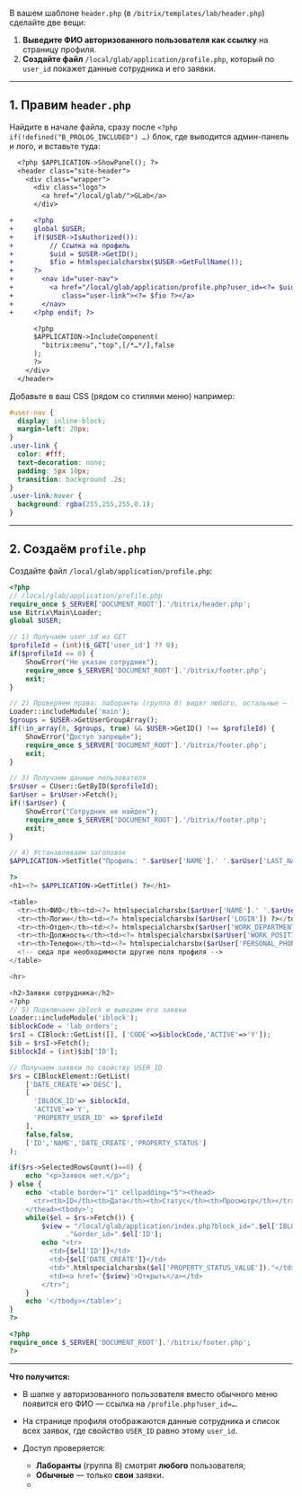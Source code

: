 В вашем шаблоне `header.php` (в `/bitrix/templates/lab/header.php`) сделайте две вещи:

1. **Выведите ФИО авторизованного пользователя как ссылку** на страницу профиля.
2. **Создайте файл** `/local/glab/application/profile.php`, который по `user_id` покажет данные сотрудника и его заявки.

---

## 1. Правим `header.php`

Найдите в начале файла, сразу после `<?php if(!defined("B_PROLOG_INCLUDED") …)` блок, где выводится админ-панель и лого, и вставьте туда:

```diff
  <?php $APPLICATION->ShowPanel(); ?>
  <header class="site-header">
    <div class="wrapper">
      <div class="logo">
        <a href="/local/glab/">GLab</a>
      </div>

+     <?php
+     global $USER;
+     if($USER->IsAuthorized()):
+         // Ссылка на профиль
+         $uid = $USER->GetID();
+         $fio = htmlspecialcharsbx($USER->GetFullName());
+     ?>
+       <nav id="user-nav">
+         <a href="/local/glab/application/profile.php?user_id=<?= $uid ?>"
+            class="user-link"><?= $fio ?></a>
+       </nav>
+     <?php endif; ?>

      <?php
      $APPLICATION->IncludeComponent(
        "bitrix:menu","top",[/*…*/],false
      );
      ?>
    </div>
  </header>
```

Добавьте в ваш CSS (рядом со стилями меню) например:

```css
#user-nav {
  display: inline-block;
  margin-left: 20px;
}
.user-link {
  color: #fff;
  text-decoration: none;
  padding: 5px 10px;
  transition: background .2s;
}
.user-link:hover {
  background: rgba(255,255,255,0.1);
}
```

---

## 2. Создаём `profile.php`

Создайте файл `/local/glab/application/profile.php`:

```php
<?php
// /local/glab/application/profile.php
require_once $_SERVER['DOCUMENT_ROOT'].'/bitrix/header.php';
use Bitrix\Main\Loader;
global $USER;

// 1) Получаем user_id из GET
$profileId = (int)($_GET['user_id'] ?? 0);
if($profileId <= 0) {
    ShowError("Не указан сотрудник");
    require_once $_SERVER['DOCUMENT_ROOT'].'/bitrix/footer.php';
    exit;
}

// 2) Проверяем права: лаборанты (группа 8) видят любого, остальные — только свой
Loader::includeModule('main');
$groups = $USER->GetUserGroupArray();
if(!in_array(8, $groups, true) && $USER->GetID() !== $profileId) {
    ShowError("Доступ запрещён");
    require_once $_SERVER['DOCUMENT_ROOT'].'/bitrix/footer.php';
    exit;
}

// 3) Получаем данные пользователя
$rsUser = CUser::GetByID($profileId);
$arUser = $rsUser->Fetch();
if(!$arUser) {
    ShowError("Сотрудник не найден");
    require_once $_SERVER['DOCUMENT_ROOT'].'/bitrix/footer.php';
    exit;
}

// 4) Устанавливаем заголовок
$APPLICATION->SetTitle("Профиль: ".$arUser['NAME'].' '.$arUser['LAST_NAME']);

?>
<h1><?= $APPLICATION->GetTitle() ?></h1>

<table>
  <tr><th>ФИО</th><td><?= htmlspecialcharsbx($arUser['NAME'].' '.$arUser['LAST_NAME']) ?></td></tr>
  <tr><th>Логин</th><td><?= htmlspecialcharsbx($arUser['LOGIN']) ?></td></tr>
  <tr><th>Отдел</th><td><?= htmlspecialcharsbx($arUser['WORK_DEPARTMENT']) ?></td></tr>
  <tr><th>Должность</th><td><?= htmlspecialcharsbx($arUser['WORK_POSITION']) ?></td></tr>
  <tr><th>Телефон</th><td><?= htmlspecialcharsbx($arUser['PERSONAL_PHONE']) ?></td></tr>
  <!-- сюда при необходимости другие поля профиля -->
</table>

<hr>

<h2>Заявки сотрудника</h2>
<?php
// 5) Подключаем iblock и выводим его заявки
Loader::includeModule('iblock');
$iblockCode = 'lab_orders';
$rsI = CIBlock::GetList([], ['CODE'=>$iblockCode,'ACTIVE'=>'Y']);
$ib = $rsI->Fetch();
$iblockId = (int)$ib['ID'];

// Получаем заявки по свойству USER_ID
$rs = CIBlockElement::GetList(
    ['DATE_CREATE'=>'DESC'],
    [
      'IBLOCK_ID'=> $iblockId,
      'ACTIVE'=>'Y',
      'PROPERTY_USER_ID' => $profileId
    ],
    false,false,
    ['ID','NAME','DATE_CREATE','PROPERTY_STATUS']
);

if($rs->SelectedRowsCount()==0) {
    echo "<p>Заявок нет.</p>";
} else {
    echo '<table border="1" cellpadding="5"><thead>
      <tr><th>ID</th><th>Дата</th><th>Статус</th><th>Просмотр</th></tr>
    </thead><tbody>';
    while($el = $rs->Fetch()) {
        $view = "/local/glab/application/index.php?block_id=".$el['IBLOCK_SECTION_ID']
              ."&order_id=".$el['ID'];
        echo "<tr>
          <td>{$el['ID']}</td>
          <td>{$el['DATE_CREATE']}</td>
          <td>".htmlspecialcharsbx($el['PROPERTY_STATUS_VALUE'])."</td>
          <td><a href='{$view}'>Открыть</a></td>
        </tr>";
    }
    echo '</tbody></table>';
}
?>

<?php
require_once $_SERVER['DOCUMENT_ROOT'].'/bitrix/footer.php';
?>
```

---

**Что получится:**

* В шапке у авторизованного пользователя вместо обычного меню появится его ФИО — ссылка на `/profile.php?user_id=…`.
* На странице профиля отображаются данные сотрудника и список всех заявок, где свойство `USER_ID` равно этому `user_id`.
* Доступ проверяется:

  * **Лаборанты** (группа 8) смотрят **любого** пользователя;
  * **Обычные** — только **свои** заявки.
  * 
